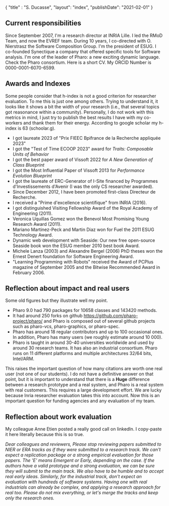 {
"title" : "S. Ducasse",
"layout": "index",
"publishDate": "2021-02-01"
}



## Current responsibilities

Since September 2007, I'm a research director at INRIA Lille. I led the RMoD Team, and now the EVREF team. During 10 years, I co-directed with O. Nierstrasz the Software Composition Group. I'm the president of ESUG. I co-founded Synectique a company that offered specific tools for Software analysis. I'm one of the leader of Pharo: a new exciting dynamic language. Check the Pharo consortium. Here is a short CV. My ORCID Number is 0000-0001-6070-6599.

## Awards and Indexes

Some people consider that h-index is not a good criterion for researcher evaluation. To me this is just one among others. Trying to understand it, it looks like it shows a bit the width of your research (i.e., that several topics got reasonance within a community). Personally, I do not work with this metrics in mind, I just try to publish the best results I have with my co-workers and thank them for their energy. According to google scholar my h-index is 63 (schoolar.g).

- I got laureate 2023 of "Prix FIEEC Bpifrance de la Recherche appliquée 2023"
- I got the "Test of Time ECOOP 2023" award for _Traits: Composable Units of Behavior_
- I got the best paper award of Vissoft 2022 for _A New Generation of Class Blueprint_
- I got the Most Influential Paper of Vissoft 2013 for _Performance Evolution Blueprint_
- I got the laureate of ERC-Generator of I-Site financed by Programmes d'Investissements d'Avenir (I was the only CS researcher awarded).
- Since December 2012, I have been promoted first-class Directeur de Recherche.
- I received a "Prime d'excellence scientifique" from INRIA (2016).
- I got distinguished Visiting Fellowship Award of the Royal Academy of Engineering (2011).
- Veronica Uquillas Gomez won the Benevol Most Promising Young Research Award (2011).
- Mariano Martinez-Peck and Martin Diaz won for Fuel the 2011 ESUG Technology Award.
- Dynamic web development with Seaside: Our new free open-source Seaside book won the ESUG member 2010 best book Award.
- Michele Lanza (2003) and Alexandre Bergel (2006) PhD theses won the Ernest Denert foundation for Software Engineering Award.
- "Learning Programming with Robots" received the Award of PCPlus magazine of September 2005 and the Bitwise Recommended Award in February 2006.

## Reflection about impact and real users

Some old figures but they illustrate well my point.
- Pharo 9.0 had 790 packages for 10658 classes and 143420 methods. 
- It had around 250 forks on github https://github.com/pharo-project/pharo/ and Pharo is composed out of several github projects such as pharo-vcs, pharo-graphics, or pharo-spec. 
- Pharo has around 18 regular contributors and up to 100 occasional ones. In addition, Pharo has many users (we roughly estimate around 10 000).
-  Pharo is taught in around 30-40 universities worldwide and used by around 30 research teams. It has also an industrial consortium. Pharo runs on 11 different platforms and multiple architectures 32/64 bits, Intel/ARM. 

This raises the important question of how many citations are worth one real user (not one of our students). I do not have a definitive answer on that point, but it is important to understand that there is a __Huge__ difference between a research prototype and a real system, and Pharo is a real system with real customers. This requires a large development effort. We are lucky because Inria researcher evaluation takes this into account. Now this is an important question for funding agencies and any evaluation of my team.

## Reflection about work evaluation

My colleague Anne Etien posted a really good call on linkedIn. 
I copy-paste it here literally because this is so true.

_Dear colleagues and reviewers,
Please stop reviewing papers submitted to NIER or ERA tracks as if they were submitted to a research track. We can't expect a replication package or a strong empirical evaluation for those papers. The 'E' means Emergent or Early, depending on the case. If the authors have a valid prototype and a strong evaluation, we can be sure they will submit to the main track. We also have to be humble and to accept real early ideas. Similarly, for the industrial track, don't expect an evaluation with hundreds of software systems. Having one with real industrials can already be complex, and applying a research approach for real too.
Please do not mix everything, or let's merge the tracks and keep only the research ones._

